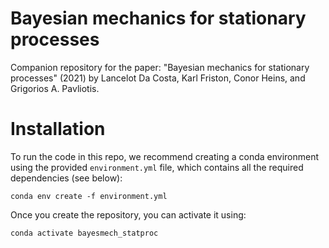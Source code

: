 # Bayesian mechanics for stationary processes

Companion repository for the paper: "Bayesian mechanics for stationary processes" (2021) by Lancelot Da Costa, Karl Friston, Conor Heins, and Grigorios A. Pavliotis.

# Installation 

To run the code in this repo, we recommend creating a conda environment using the provided `environment.yml` file, which 
contains all the required dependencies (see below):

```
conda env create -f environment.yml
```

Once you create the repository, you can activate it using:

```
conda activate bayesmech_statproc
```
